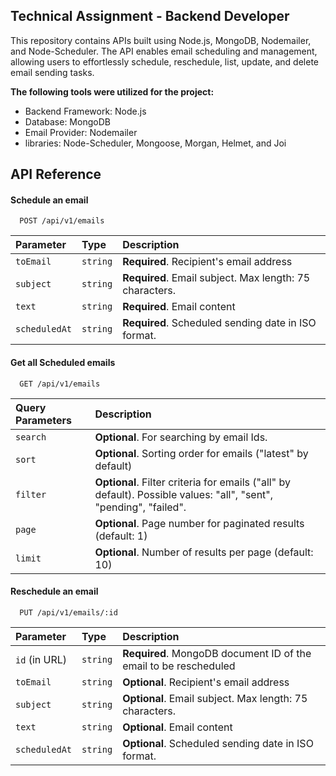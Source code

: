 ## **Technical Assignment - Backend Developer**

This repository contains APIs built using Node.js, MongoDB, Nodemailer, and Node-Scheduler. The API enables email scheduling and management, allowing users to effortlessly schedule, reschedule, list, update, and delete email sending tasks.

**The following tools were utilized for the project:**

- Backend Framework: Node.js
- Database: MongoDB
- Email Provider: Nodemailer
- libraries: Node-Scheduler, Mongoose, Morgan, Helmet, and Joi


## API Reference

#### Schedule an email

```http
  POST /api/v1/emails
```

| Parameter | Type     | Description                |
| :-------- | :------- | :------------------------- |
| `toEmail` | `string` | **Required**. Recipient's email address |
| `subject` | `string` | **Required**. Email subject. Max length: 75 characters. |
| `text` | `string` | **Required**. Email content |
| `scheduledAt` | `string` | **Required**. Scheduled sending date in ISO format. |

#### Get all Scheduled emails

```http
  GET /api/v1/emails
```

|  Query Parameters | Description                       |
| :-------- | :-------------------------------- |
| `search`      |  **Optional**. For searching by email Ids. |
| `sort`      |  **Optional**. Sorting order for emails ("latest" by default) |
| `filter`      |  **Optional**. Filter criteria for emails ("all" by default). Possible values: "all", "sent", "pending", "failed". |
| `page`      |  **Optional**. Page number for paginated results (default: 1) |
| `limit`      |  **Optional**. Number of results per page (default: 10) |


#### Reschedule an email

```http
  PUT /api/v1/emails/:id
```

| Parameter | Type     | Description                |
| :-------- | :------- | :------------------------- |
| `id` (in URL) | `string` | **Required**. MongoDB document ID of the email to be rescheduled |
| `toEmail` | `string` | **Optional**. Recipient's email address |
| `subject` | `string` | **Optional**. Email subject. Max length: 75 characters. |
| `text` | `string` | **Optional**. Email content |
| `scheduledAt` | `string` | **Optional**. Scheduled sending date in ISO format. |
